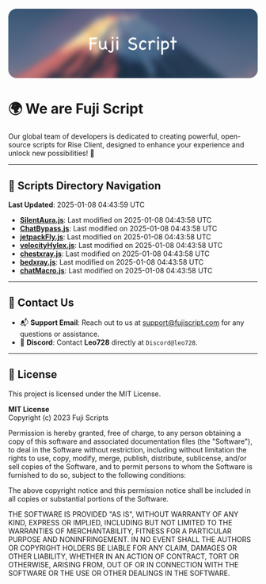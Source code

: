 ![Banner](.github/b.webp)

# 🌍 **We are Fuji Script**

Our global team of developers is dedicated to creating powerful, open-source scripts for Rise Client, designed to enhance your experience and unlock new possibilities! 🌟

---
<!-- SCRIPTS_NAVIGATION_START -->
## 📂 **Scripts Directory Navigation**

**Last Updated**: 2025-01-08 04:43:59 UTC

- **[SilentAura.js](scripts/SilentAura.js)**: Last modified on 2025-01-08 04:43:58 UTC
- **[ChatBypass.js](scripts/ChatBypass.js)**: Last modified on 2025-01-08 04:43:58 UTC
- **[jetpackFly.js](scripts/jetpackFly.js)**: Last modified on 2025-01-08 04:43:58 UTC
- **[velocityHylex.js](scripts/velocityHylex.js)**: Last modified on 2025-01-08 04:43:58 UTC
- **[chestxray.js](scripts/chestxray.js)**: Last modified on 2025-01-08 04:43:58 UTC
- **[bedxray.js](scripts/bedxray.js)**: Last modified on 2025-01-08 04:43:58 UTC
- **[chatMacro.js](scripts/chatMacro.js)**: Last modified on 2025-01-08 04:43:58 UTC

<!-- SCRIPTS_NAVIGATION_END -->

---

## 💬 **Contact Us**  
- 📬 **Support Email**: Reach out to us at [support@fujiscript.com](mailto:support@fujiscript.com) for any questions or assistance.  
- 💬 **Discord**: Contact **Leo728** directly at `Discord@leo728`.

---

## 📜 **License**

This project is licensed under the MIT License.  

**MIT License**  
Copyright (c) 2023 Fuji Scripts  

Permission is hereby granted, free of charge, to any person obtaining a copy of this software and associated documentation files (the "Software"), to deal in the Software without restriction, including without limitation the rights to use, copy, modify, merge, publish, distribute, sublicense, and/or sell copies of the Software, and to permit persons to whom the Software is furnished to do so, subject to the following conditions:  

The above copyright notice and this permission notice shall be included in all copies or substantial portions of the Software.  

THE SOFTWARE IS PROVIDED "AS IS", WITHOUT WARRANTY OF ANY KIND, EXPRESS OR IMPLIED, INCLUDING BUT NOT LIMITED TO THE WARRANTIES OF MERCHANTABILITY, FITNESS FOR A PARTICULAR PURPOSE AND NONINFRINGEMENT. IN NO EVENT SHALL THE AUTHORS OR COPYRIGHT HOLDERS BE LIABLE FOR ANY CLAIM, DAMAGES OR OTHER LIABILITY, WHETHER IN AN ACTION OF CONTRACT, TORT OR OTHERWISE, ARISING FROM, OUT OF OR IN CONNECTION WITH THE SOFTWARE OR THE USE OR OTHER DEALINGS IN THE SOFTWARE.  
